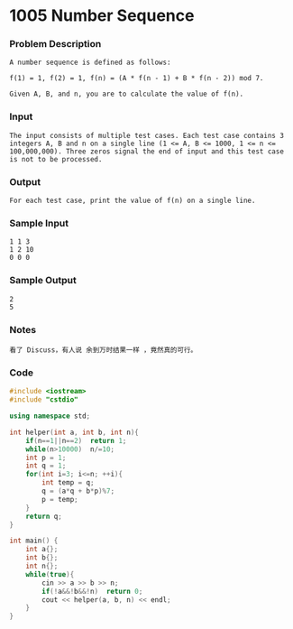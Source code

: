# 1005 Number Sequence

### **Problem Description**
```
A number sequence is defined as follows:

f(1) = 1, f(2) = 1, f(n) = (A * f(n - 1) + B * f(n - 2)) mod 7.

Given A, B, and n, you are to calculate the value of f(n).
```
### **Input**
```
The input consists of multiple test cases. Each test case contains 3 integers A, B and n on a single line (1 <= A, B <= 1000, 1 <= n <= 100,000,000). Three zeros signal the end of input and this test case is not to be processed.
```
### **Output**
```
For each test case, print the value of f(n) on a single line.
```
### **Sample Input**

```
1 1 3
1 2 10
0 0 0
```

### **Sample Output**

```
2
5
```

### Notes
```
看了 Discuss，有人说 余到万时结果一样 ，竟然真的可行。
```
### Code

```c++
#include <iostream>
#include "cstdio"

using namespace std;

int helper(int a, int b, int n){
    if(n==1||n==2)  return 1;
    while(n>10000)  n/=10;
    int p = 1;
    int q = 1;
    for(int i=3; i<=n; ++i){
        int temp = q;
        q = (a*q + b*p)%7;
        p = temp;
    }
    return q;
}

int main() {
    int a{};
    int b{};
    int n{};
    while(true){
        cin >> a >> b >> n;
        if(!a&&!b&&!n)  return 0;
        cout << helper(a, b, n) << endl;
    }
}
```


